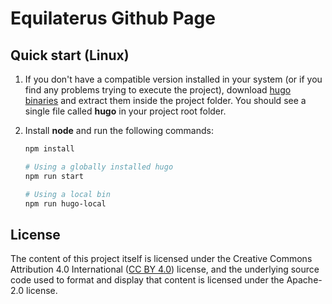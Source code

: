 # Equilaterus Github Page

## Quick start (Linux)

1. If you don't have a compatible version installed in your system (or if you find any problems trying to execute the project), download [hugo binaries](https://github.com/gohugoio/hugo/releases/tag/v0.117.0) and extract them inside the project folder. You should see a single file called **hugo** in your project root folder.

2. Install **node** and run the following commands:

   ```sh
   npm install
   
   # Using a globally installed hugo
   npm run start

   # Using a local bin
   npm run hugo-local
   ```

## License

The content of this project itself is licensed under the Creative Commons Attribution 4.0 International ([CC BY 4.0](https://creativecommons.org/licenses/by/4.0/)) license, and the underlying source code used to format and display that content is licensed under the Apache-2.0 license.
